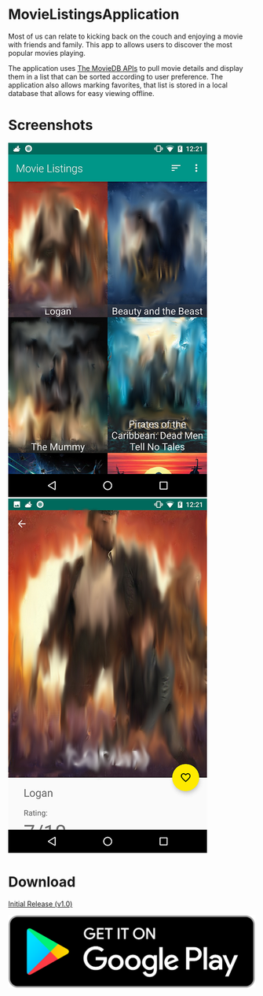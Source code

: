 # MovieListingsApplication
Most of us can relate to kicking back on the couch and enjoying a movie with friends and family. This app to allows users to discover the most popular movies playing.

The application uses [The MovieDB APIs](https://developers.themoviedb.org/4/getting-started) to pull movie details and display them in a list that can be sorted according to user preference.
The application also allows marking favorites, that list is stored in a local database that allows for easy viewing offline.

# Screenshots
![](https://github.com/AlienBob93/MovieListingsApplication/blob/master/MovieListingApplication%20Screenshots/screenshot_mainActivity_smudged_405px.png)        ![](https://github.com/AlienBob93/MovieListingsApplication/blob/master/MovieListingApplication%20Screenshots/screenshot_detailsActivity_smudged_405px.png)

# Download
[Initial Release (v1.0)](https://github.com/AlienBob93/MovieListingsApplication/releases)

[![](https://github.com/AlienBob93/MovieListingsApplication/blob/master/MovieListingApplication%20Screenshots/Get_it_on_Google_play.svg.png)](https://play.google.com/store/apps/details?id=com.alien.prashantrao.popmovies)
